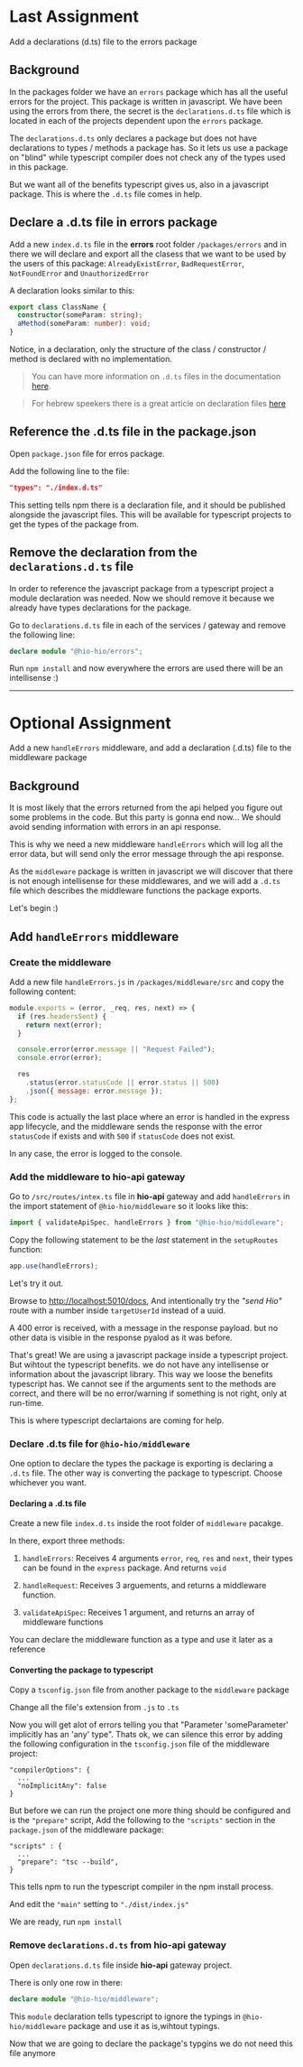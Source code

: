 # Last Assignment

Add a declarations (d.ts) file to the errors package

## Background

In the packages folder we have an `errors` package which has all the useful errors for the project. This package is written in javascript. We have been using the errors from there, the secret is the `declarations.d.ts` file which is located in each of the projects dependent upon the `errors` package.

The `declarations.d.ts` only declares a package but does not have declarations to types / methods a package has. So it lets us use a package on "blind" while typescript compiler does not check any of the types used in this package.

But we want all of the benefits typescript gives us, also in a javascript package. This is where the `.d.ts` file comes in help.

## Declare a .d.ts file in errors package

Add a new `index.d.ts` file in the **errors** root folder `/packages/errors` and in there we will declare and export all the clasess that we want to be used by the users of this package: `AlreadyExistError`, `BadRequestError`, `NotFoundError` and `UnauthorizedError`

A declaration looks similar to this:

```typescript
export class ClassName {
  constructor(someParam: string);
  aMethod(someParam: number): void;
}
```

Notice, in a declaration, only the structure of the class / constructor / method is declared with no implementation.

> You can have more information on `.d.ts` files in the documentation [here](https://www.typescriptlang.org/docs/handbook/declaration-files/templates/module-d-ts.html#types-in-modules).

> For hebrew speekers there is a great article on declaration files [here](https://internet-israel.com/%d7%9e%d7%93%d7%a8%d7%99%d7%9b%d7%99%d7%9d/typescript/%d7%a7%d7%95%d7%91%d7%a5-type-definition-%d7%91%d7%98%d7%99%d7%99%d7%a4%d7%a1%d7%a7%d7%a8%d7%99%d7%a4%d7%98/)

## Reference the .d.ts file in the package.json

Open `package.json` file for erros package.

Add the following line to the file:

```json
"types": "./index.d.ts"
```

This setting tells npm there is a declaration file, and it should be published alongside the javascript files. This will be available for typescript projects to get the types of the package from.

## Remove the declaration from the `declarations.d.ts` file

In order to reference the javascript package from a typescript project a module declaration was needed. Now we should remove it because we already have types declarations for the package.

Go to `declarations.d.ts` file in each of the services / gateway and remove the following line:

```typescript
declare module "@hio-hio/errors";
```

Run `npm install` and now everywhere the errors are used there will be an intellisense :)

---

# Optional Assignment

Add a new `handleErrors` middleware, and add a declaration (.d.ts) file to the middleware package

## Background

It is most likely that the errors returned from the api helped you figure out some problems in the code. But this party is gonna end now... We should avoid sending information with errors in an api response.

This is why we need a new middleware `handleErrors` which will log all the error data, but will send only the error message through the api response.

As the `middleware` package is written in javascript we will discover that there is not enough intellisense for these middlewares, and we will add a `.d.ts` file which describes the middleware functions the package exports.

Let's begin :)

## Add `handleErrors` middleware

### Create the middleware

Add a new file `handleErrors.js` in `/packages/middleware/src` and copy the following content:

```javascript
module.exports = (error, _req, res, next) => {
  if (res.headersSent) {
    return next(error);
  }

  console.error(error.message || "Request Failed");
  console.error(error);

  res
    .status(error.statusCode || error.status || 500)
    .json({ message: error.message });
};
```

This code is actually the last place where an error is handled in the express app lifecycle, and the middleware sends the response with the error `statusCode` if exists and with `500` if `statusCode` does not exist.

In any case, the error is logged to the console.

### Add the middleware to hio-api gateway

Go to `/src/routes/intex.ts` file in **hio-api** gateway and add `handleErrors` in the import statement of `@hio-hio/middleware` so it looks like this:

```typescript
import { validateApiSpec, handleErrors } from "@hio-hio/middleware";
```

Copy the following statement to be the _last_ statement in the `setupRoutes` function:

```typescript
app.use(handleErrors);
```

Let's try it out.

Browse to [http://localhost:5010/docs](http://localhost:5010/docs), And intentionally try the _"send Hio"_ route with a number inside `targetUserId` instead of a uuid.

A 400 error is received, with a message in the response payload. but no other data is visible in the response pyalod as it was before.

That's great! We are using a javascript package inside a typescript project. But wihtout the typescript benefits. we do not have any intellisense or information about the javascript library. This way we loose the benefits typescript has. We cannot see if the arguments sent to the methods are correct, and there will be no error/warning if something is not right, only at run-time.

This is where typescript declartaions are coming for help.

### Declare .d.ts file for `@hio-hio/middleware`

One option to declare the types the package is exporting is declaring a `.d.ts` file. The other way is converting the package to typescript. Choose whichever you want.

#### Declaring a .d.ts file

Create a new file `index.d.ts` inside the root folder of `middleware` pacakge.

In there, export three methods:

1. `handleErrors`: Receives 4 arguments `error`, `req`, `res` and `next`, their types can be found in the `express` package. And returns `void`

2. `handleRequest`: Receives 3 arguements, and returns a middleware function.

3. `validateApiSpec`: Receives 1 argument, and returns an array of middleware functions

You can declare the middleware function as a type and use it later as a reference

#### Converting the package to typescript

Copy a `tsconfig.json` file from another package to the `middleware` package

Change all the file's extension from `.js` to `.ts`

Now you will get alot of errors telling you that "Parameter 'someParameter' implicitly has an 'any' type". Thats ok, we can silence this error by adding the following configuration in the `tsconfig.json` file of the middleware project:

```
"compilerOptions": {
  ...
  "noImplicitAny": false
}
```

But before we can run the project one more thing should be configured and is the `"prepare"` script, Add the following to the `"scripts"` section in the `package.json` of the middleware package:

```
"scripts" : {
  ...
  "prepare": "tsc --build",
}
```

This tells npm to run the typescript compiler in the npm install process.

And edit the `"main"` setting to `"./dist/index.js"`

We are ready, run `npm install`

### Remove `declarations.d.ts` from **hio-api** gateway

Open `declarations.d.ts` file inside **hio-api** gateway project.

There is only one row in there:

```typescript
declare module "@hio-hio/middleware";
```

This `module` declaration tells typescript to ignore the typings in `@hio-hio/middleware` package and use it as is,wihtout typings.

Now that we are going to declare the package's typgins we do not need this file anymore
